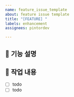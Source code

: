 ```yaml
---
name: feature_issue_template
about: feature issue template
title: "[FEATURE] "
labels: enhancement
assignees: pintordev

---
```


## 📌 기능 설명


## 📝 작업 내용
- [ ] todo
- [ ] todo
